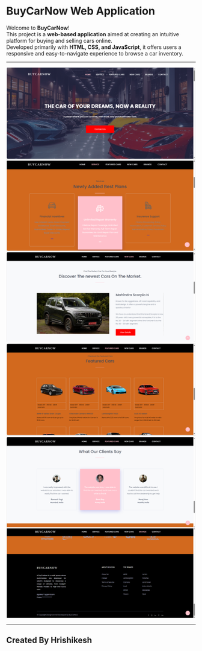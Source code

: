 # BuyCarNow Web Application

Welcome to **BuyCarNow**! <br/>
This project is a **web-based application** aimed at creating an intuitive platform for buying and selling cars online. <br/>
Developed primarily with **HTML, CSS, and JavaScript**, it offers users a responsive and easy-to-navigate experience to browse a car inventory.

---
<img src="/Display/Screenshot%20(881).png"> </img>
<img src="/Display/Screenshot%20(883).png"> </img>
<img src="/Display/Screenshot%20(884).png"> </img>
<img src="/Display/Screenshot%20(885).png"> </img>
<img src="/Display/Screenshot%20(886).png"> </img>
<img src="/Display/Screenshot%20(887).png"> </img>

---
## Created By Hrishikesh

